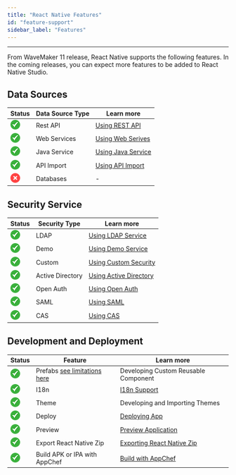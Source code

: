 ```yaml
---
title: "React Native Features"
id: "feature-support"
sidebar_label: "Features"
---
```

---

From WaveMaker 11 release, React Native supports the following features. In the coming releases, you can expect more features to be added to React Native Studio.

## Data Sources

| Status|Data Source Type | Learn more |
|---|---|---|
| ![Supported React Native Features](/learn/assets/supported.png)|Rest API|  [Using REST API](/learn/app-development/services/web-services/rest-services)|
|![Supported React Native Features](/learn/assets/supported.png) |Web Services |  [Using Web Serives](/learn/app-development/services/web-services/web-services) |
| ![Supported React Native Features](/learn/assets/supported.png)|Java Service |  [Using Java Service](/learn/app-development/services/java-services/java-service) | 
| ![Supported React Native Features](/learn/assets/supported.png)   |API Import | [Using API Import](/learn/app-development/services/api-designer/import-rest-apis-swagger) | 
| ![Unsupported React Native Features](/learn/assets/unsupported.png)| Databases | -|

## Security Service

| Status|Security Type | Learn more   |
|---|---|---|
| ![Supported React Native Features](/learn/assets/supported.png)|LDAP| [Using LDAP Service](/learn/app-development/app-security/secure-connection-deployed-apps#ldap) | 
| ![Supported React Native Features](/learn/assets/supported.png)|Demo | [Using Demo Service](/learn/app-development/app-security/secure-connection-deployed-apps#demo) |  
| ![Supported React Native Features](/learn/assets/supported.png)|Custom | [Using Custom Security](/learn/app-development/app-security/secure-connection-deployed-apps#custom) | 
| ![Supported React Native Features](/learn/assets/supported.png)|Active Directory | [Using Active Directory](/learn/app-development/app-security/secure-connection-deployed-apps#active-directory) | 
| ![Unsupported React Native Features](/learn/assets/supported.png)|Open Auth | [Using Open Auth](/learn/app-development/app-security/authentication#open-id) |
| ![Unsupported React Native Features](/learn/assets/supported.png)|SAML | [Using SAML](/learn/app-development/app-security/secure-connection-deployed-apps#saml) |
| ![Unsupported React Native Features](/learn/assets/supported.png)|CAS | [Using CAS](/learn/app-development/app-security/secure-connection-deployed-apps#cas) | 


## Development and Deployment

| Status| Feature | Learn more  | 
|---|---|---|
| ![Supported React Native Features](/learn/assets/supported.png)|Prefabs [see limitations here](/learn/react-native/react-native#prefabs)| Developing Custom Reusable Component  | 
| ![Supported React Native Features](/learn/assets/supported.png)|I18n | [I18n Support](/learn/app-development/wavemaker-overview/localization) |  
| ![Supported React Native Features](/learn/assets/supported.png)|Theme | Developing and Importing Themes |
| ![Supported React Native Features](/learn/assets/supported.png)|Deploy | [Deploying App](/learn/app-development/deployment/one-click-deployment#deploying-an-app) |
| ![Supported React Native Features](/learn/assets/supported.png)|Preview | [Preview Application](/learn/react-native/test-run) | 
| ![Supported React Native Features](/learn/assets/supported.png)|Export React Native Zip | [Exporting React Native Zip](/learn/react-native/export-react-native-zip) | 
| ![Supported React Native Features](/learn/assets/supported.png)|Build APK or IPA with AppChef | [Build with AppChef](/learn/react-native/build-installers#prerequisite-to-build-using-appchef) | 




